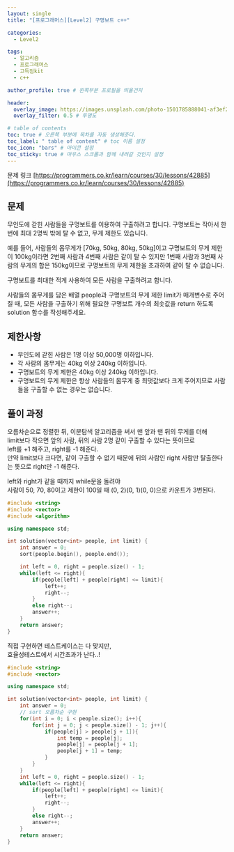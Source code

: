 ```yaml
---
layout: single
title: "[프로그래머스][Level2] 구명보트 c++"

categories:
  - Level2

tags:
  - 알고리즘
  - 프로그래머스
  - 고득점kit
  - c++

author_profile: true # 왼쪽부분 프로필을 띄울건지

header:
  overlay_image: https://images.unsplash.com/photo-1501785888041-af3ef285b470?ixlib=rb-1.2.1&ixid=eyJhcHBfaWQiOjEyMDd9&auto=format&fit=crop&w=1350&q=80
  overlay_filter: 0.5 # 투명도

# table of contents
toc: true # 오른쪽 부분에 목차를 자동 생성해준다.
toc_label: " table of content" # toc 이름 설정
toc_icon: "bars" # 아이콘 설정
toc_sticky: true # 마우스 스크롤과 함께 내려갈 것인지 설정
---
```


문제 링크 [https://programmers.co.kr/learn/courses/30/lessons/42885](https://programmers.co.kr/learn/courses/30/lessons/42885)

## 문제

무인도에 갇힌 사람들을 구명보트를 이용하여 구출하려고 합니다. 구명보트는 작아서 한 번에 최대 2명씩 밖에 탈 수 없고, 무게 제한도 있습니다.

예를 들어, 사람들의 몸무게가 [70kg, 50kg, 80kg, 50kg]이고 구명보트의 무게 제한이 100kg이라면 2번째 사람과 4번째 사람은 같이 탈 수 있지만 1번째 사람과 3번째 사람의 무게의 합은 150kg이므로 구명보트의 무게 제한을 초과하여 같이 탈 수 없습니다.

구명보트를 최대한 적게 사용하여 모든 사람을 구출하려고 합니다.

사람들의 몸무게를 담은 배열 people과 구명보트의 무게 제한 limit가 매개변수로 주어질 때, 모든 사람을 구출하기 위해 필요한 구명보트 개수의 최솟값을 return 하도록 solution 함수를 작성해주세요.

## 제한사항

- 무인도에 갇힌 사람은 1명 이상 50,000명 이하입니다.
- 각 사람의 몸무게는 40kg 이상 240kg 이하입니다.
- 구명보트의 무게 제한은 40kg 이상 240kg 이하입니다.
- 구명보트의 무게 제한은 항상 사람들의 몸무게 중 최댓값보다 크게 주어지므로 사람들을 구출할 수 없는 경우는 없습니다.

## 풀이 과정

오름차순으로 정렬한 뒤, 이분탐색 알고리즘을 써서 맨 앞과 맨 뒤의 무게를 더해  
limit보다 작으면 앞의 사람, 뒤의 사람 2명 같이 구출할 수 있다는 뜻이므로  
left를 +1 해주고, right를 -1 해준다.  
만약 limit보다 크다면, 같이 구출할 수 없기 때문에 뒤의 사람인 right 사람만 탈출한다는 뜻으로 right만 -1 해준다.

left와 right가 같을 때까지 while문을 돌려야  
사람이 50, 70, 80이고 제한이 100일 때 (0, 2)(0, 1)(0, 0)으로 카운트가 3번된다.

```c++
#include <string>
#include <vector>
#include <algorithm>

using namespace std;

int solution(vector<int> people, int limit) {
    int answer = 0;
    sort(people.begin(), people.end());

    int left = 0, right = people.size() - 1;
    while(left <= right){
        if(people[left] + people[right] <= limit){
            left++;
            right--;
        }
        else right--;
        answer++;
    }
    return answer;
}
```

직접 구현하면 테스트케이스는 다 맞지만,  
효율성테스트에서 시간초과가 난다..!

```c++
#include <string>
#include <vector>

using namespace std;

int solution(vector<int> people, int limit) {
    int answer = 0;
    // sort 오름차순 구현
    for(int i = 0; i < people.size(); i++){
        for(int j = 0; j < people.size() - 1; j++){
            if(people[j] > people[j + 1]){
                int temp = people[j];
                people[j] = people[j + 1];
                people[j + 1] = temp;
            }
        }
    }
    int left = 0, right = people.size() - 1;
    while(left <= right){
        if(people[left] + people[right] <= limit){
            left++;
            right--;
        }
        else right--;
        answer++;
    }
    return answer;
}
```
